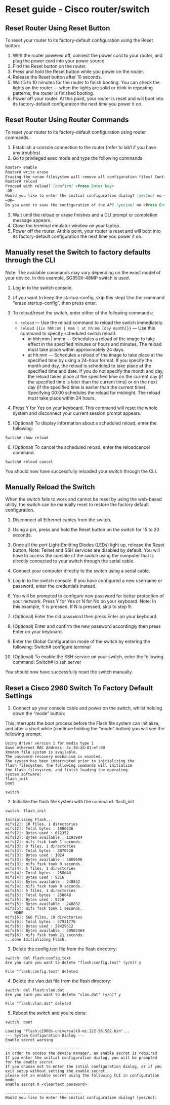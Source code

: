 # Reset guide - Cisco router/switch

## Reset Router Using Reset Button

To reset your router to its factory-default configuration using the Reset button:

1.	With the router powered off, connect the power cord to your router, and plug the power cord into your power source.
2.	Find the Reset button on the router.
3.	Press and hold the Reset button while you power on the router.
4.	Release the Reset button after 10 seconds.
5.	Wait 5 to 10 minutes for the router to finish booting. You can check the lights on the router — when the lights are solid or blink in repeating patterns, the router is finished booting.
6.	Power off your router.
At this point, your router is reset and will boot into its factory-default configuration the next time you power it on.


## Reset Router Using Router Commands

To reset your router to its factory-default configuration using router commands:

1. Establish a console connection to the router (refer to lab1 if you have any troubles)
2. Go to privileged exec mode and type the following commands
```Markdown
Router> enable  
Router# write erase  
Erasing the nvram filesystem will remove all configuration files! Continue? [confirm] <Press Enter key>    
Router# reload  
Proceed with reload? [confirm] <Press Enter key>  
-OR-  
Would you like to enter the initial configuration dialog? [yes|no] no <Press Enter key>  
–OR–  
Do you want to save the configuration of the AP? [yes|no] no <Press Enter key>  
```
3.	Wait until the reload or erase finishes and a CLI prompt or completion message appears.
4.	Close the terminal emulator window on your laptop.
5.	Power off the router.
At this point, your router is reset and will boot into its factory-default configuration the next time you power it on.


## Manually reset the Switch to factory defaults through the CLI

Note: The available commands may vary depending on the exact model of your device. In this example, SG350X-48MP switch is used.

1. Log in to the switch console. 
2. (if you want to keep the startup-config, skip this step) Use the command “erase startup-config”, then press enter.
3. To reload/reset the switch, enter either of the following commands:
    - `reload` — Use the reload command to reload the switch immediately.
    - `reload {{in hhh:mm | mmm | at hh:mm [day month]}}` — Use this command to specify scheduled switch reload.
        - in hhh:mm | mmm — Schedules a reload of the image to take effect in the specified minutes or hours and minutes. The reload must take place within approximately 24 days.
        - at hh:mm — Schedules a reload of the image to take place at the specified time by using a 24-hour format. If you specify the month and day, the reload is scheduled to take place at the specified time and date. If you do not specify the month and day, the reload takes place at the specified time on the current day (if the specified time is later than the current time) or on the next day (if the specified time is earlier than the current time). Specifying 00:00 schedules the reload for midnight. The reload must take place within 24 hours.

4. Press Y for Yes on your keyboard. This command will reset the whole system and disconnect your current session prompt appears.
5. (Optional) To display information about a scheduled reload, enter the following:
```
Switch# show reload
```
6. (Optional) To cancel the scheduled reload, enter the reloadcancel command.
```
Switch# reload cancel
```

You should now have successfully reloaded your switch through the CLI.


## Manually Reload the Switch

When the switch fails to work and cannot be reset by using the web-based utility, the switch can be manually reset to restore the factory default configuration.
1. Disconnect all Ethernet cables from the switch.

2. Using a pin, press and hold the Reset button on the switch for 15 to 20 seconds.
 
3. Once all the port Light-Emitting Diodes (LEDs) light up, release the Reset button.
Note: Telnet and SSH services are disabled by default. You will have to access the console of the switch using the computer that is directly connected to your switch through the serial cable.

4. Connect your computer directly to the switch using a serial cable.

5. Log in to the switch console. If you have configured a new username or password, enter the credentials instead.

6. You will be prompted to configure new password for better protection of your network. Press Y for Yes or N for No on your keyboard.
Note: In this example, Y is pressed. If N is pressed, skip to step 9.

7. (Optional) Enter the old password then press Enter on your keyboard.

8. (Optional) Enter and confirm the new password accordingly then press Enter on your keyboard.

9. Enter the Global Configuration mode of the switch by entering the following:
Switch# configure terminal

10. (Optional) To enable the SSH service on your switch, enter the following command:
Switch#  ip ssh server

You should now have successfully reset the switch manually.


## Reset a Cisco 2960 Switch To Factory Default Settings

1. Connect up your console cable and power on the switch, whilst holding down the “mode” button:
 
This interrupts the boot process before the Flash file system can initialize, and after a short while (continue holding the “mode” button) you will see the following prompt:
```
Using driver version 1 for media type 1  
Base ethernet MAC Address: 4c:30:2d:81:ef:80  
Xmodem file system is available.  
The password-recovery mechanism is enabled.  
The system has been interrupted prior to initializing the  
flash filesystem. The following commands will initialize  
the flash filesystem, and finish loading the operating  
system software:  
flash_init  
boot  

switch:  
```

2. Initialize the flash file system with the command: flash_init
```
switch: flash_init

Initializing Flash...  
mifs[2]: 10 files, 1 directories  
mifs[2]: Total bytes : 1806336  
mifs[2]: Bytes used : 612352  
mifs[2]: Bytes available : 1193984  
mifs[2]: mifs fsck took 1 seconds.  
mifs[3]: 0 files, 1 directories  
mifs[3]: Total bytes : 3870720  
mifs[3]: Bytes used : 1024  
mifs[3]: Bytes available : 3869696  
mifs[3]: mifs fsck took 0 seconds.  
mifs[4]: 5 files, 1 directories  
mifs[4]: Total bytes : 258048  
mifs[4]: Bytes used : 9216  
mifs[4]: Bytes available : 248832  
mifs[4]: mifs fsck took 0 seconds.  
mifs[5]: 5 files, 1 directories  
mifs[5]: Total bytes : 258048  
mifs[5]: Bytes used : 9216  
mifs[5]: Bytes available : 248832  
mifs[5]: mifs fsck took 1 seconds.  
 -- MORE --  
mifs[6]: 566 files, 19 directories  
mifs[6]: Total bytes : 57931776  
mifs[6]: Bytes used : 28429312  
mifs[6]: Bytes available : 29502464  
mifs[6]: mifs fsck took 21 seconds.  
...done Initializing Flash.  
```

3. Delete the config.text file from the flash directory:
```
switch: del flash:config.text  
Are you sure you want to delete "flash:config.text" (y/n)? y  

File "flash:config.text" deleted  
```

4. Delete the vlan.dat file from the flash directory:
```
switch: del flash:vlan.dat  
Are you sure you want to delete "vlan.dat" (y/n)? y  

File "flash:vlan.dat" deleted 
```

5. Reboot the switch and you’re done:
```
switch: boot  

Loading "flash:c2960s-universalk9-mz.122-58.SE2.bin"...  
--- System Configuration Dialog ---  
Enable secret warning

----------------------------------
In order to access the device manager, an enable secret is required
If you enter the initial configuration dialog, you will be prompted for the enable secret
If you choose not to enter the intial configuration dialog, or if you exit setup without setting the enable secret,
please set an enable secret using the following CLI in configuration mode-
enable secret 0 <cleartext password>

----------------------------------
Would you like to enter the initial configuration dialog? [yes/no]:
```
